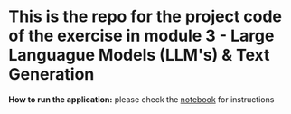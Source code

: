 # This is the repo for the project code of the exercise in module 3 - Large Languague Models (LLM's) & Text Generation

**How to run the application:** please check the [notebook](project_chatbot_to_upload.ipynb) for instructions
